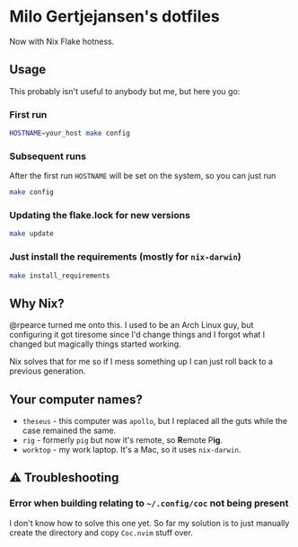 # Milo Gertjejansen's dotfiles

Now with Nix Flake hotness.

## Usage

This probably isn't useful to anybody but me, but here you go:

### First run

```bash
HOSTNAME=your_host make config
```

### Subsequent runs

After the first run `HOSTNAME` will be set on the system, so you can just run

```bash
make config
```

### Updating the flake.lock for new versions

```bash
make update
```

### Just install the requirements (mostly for `nix-darwin`)

```bash
make install_requirements
```

## Why Nix?

@rpearce turned me onto this. I used to be an Arch Linux guy, but configuring it got tiresome since I'd change things and I forgot what I changed but magically things started working.

Nix solves that for me so if I mess something up I can just roll back to a previous generation.

## Your computer names?

- `theseus` - this computer was `apollo`, but I replaced all the guts while the case remained the same.
- `rig` - formerly `pig` but now it's remote, so **R**emote P**ig**.
- `worktop` - my work laptop. It's a Mac, so it uses `nix-darwin`.

## ⚠️ Troubleshooting

### Error when building relating to `~/.config/coc` not being present

I don't know how to solve this one yet. So far my solution is to just manually create the directory and copy `Coc.nvim` stuff over.
